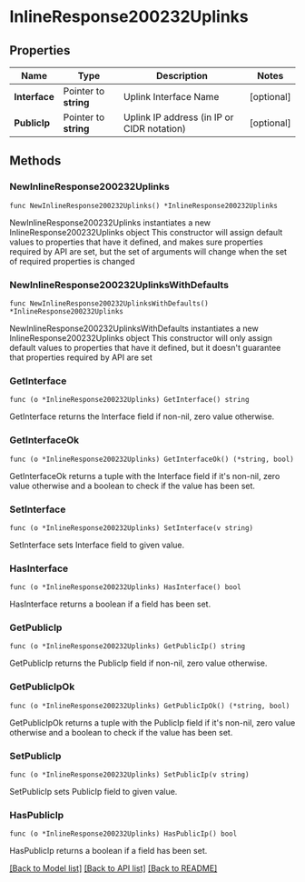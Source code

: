 # InlineResponse200232Uplinks

## Properties

Name | Type | Description | Notes
------------ | ------------- | ------------- | -------------
**Interface** | Pointer to **string** | Uplink Interface Name | [optional] 
**PublicIp** | Pointer to **string** | Uplink IP address (in IP or CIDR notation) | [optional] 

## Methods

### NewInlineResponse200232Uplinks

`func NewInlineResponse200232Uplinks() *InlineResponse200232Uplinks`

NewInlineResponse200232Uplinks instantiates a new InlineResponse200232Uplinks object
This constructor will assign default values to properties that have it defined,
and makes sure properties required by API are set, but the set of arguments
will change when the set of required properties is changed

### NewInlineResponse200232UplinksWithDefaults

`func NewInlineResponse200232UplinksWithDefaults() *InlineResponse200232Uplinks`

NewInlineResponse200232UplinksWithDefaults instantiates a new InlineResponse200232Uplinks object
This constructor will only assign default values to properties that have it defined,
but it doesn't guarantee that properties required by API are set

### GetInterface

`func (o *InlineResponse200232Uplinks) GetInterface() string`

GetInterface returns the Interface field if non-nil, zero value otherwise.

### GetInterfaceOk

`func (o *InlineResponse200232Uplinks) GetInterfaceOk() (*string, bool)`

GetInterfaceOk returns a tuple with the Interface field if it's non-nil, zero value otherwise
and a boolean to check if the value has been set.

### SetInterface

`func (o *InlineResponse200232Uplinks) SetInterface(v string)`

SetInterface sets Interface field to given value.

### HasInterface

`func (o *InlineResponse200232Uplinks) HasInterface() bool`

HasInterface returns a boolean if a field has been set.

### GetPublicIp

`func (o *InlineResponse200232Uplinks) GetPublicIp() string`

GetPublicIp returns the PublicIp field if non-nil, zero value otherwise.

### GetPublicIpOk

`func (o *InlineResponse200232Uplinks) GetPublicIpOk() (*string, bool)`

GetPublicIpOk returns a tuple with the PublicIp field if it's non-nil, zero value otherwise
and a boolean to check if the value has been set.

### SetPublicIp

`func (o *InlineResponse200232Uplinks) SetPublicIp(v string)`

SetPublicIp sets PublicIp field to given value.

### HasPublicIp

`func (o *InlineResponse200232Uplinks) HasPublicIp() bool`

HasPublicIp returns a boolean if a field has been set.


[[Back to Model list]](../README.md#documentation-for-models) [[Back to API list]](../README.md#documentation-for-api-endpoints) [[Back to README]](../README.md)


